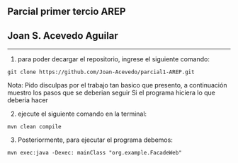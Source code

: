 ## Parcial primer tercio AREP 
## Joan S. Acevedo Aguilar 
---
1. para poder decargar el repositorio, ingrese el siguiente comando:

`git clone https://github.com/Joan-Acevedo/parcial1-AREP.git`


Nota: Pido disculpas por el trabajo tan basico que presento, a continuación muestro los pasos que se deberian seguir
Si el programa hiciera lo que deberia hacer

2. ejecute el siguiente comando en la terminal:

`mvn clean compile`

3. Posteriormente, para ejecutar el programa debemos:

`mvn exec:java -Dexec: mainClass "org.example.FacadeWeb"`
